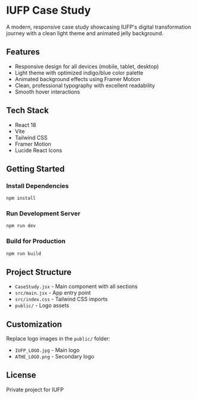 # IUFP Case Study

A modern, responsive case study showcasing IUFP's digital transformation journey with a clean light theme and animated jelly background.

## Features

- Responsive design for all devices (mobile, tablet, desktop)
- Light theme with optimized indigo/blue color palette
- Animated background effects using Framer Motion
- Clean, professional typography with excellent readability
- Smooth hover interactions

## Tech Stack

- React 18
- Vite
- Tailwind CSS
- Framer Motion
- Lucide React Icons

## Getting Started

### Install Dependencies
```bash
npm install
```

### Run Development Server
```bash
npm run dev
```

### Build for Production
```bash
npm run build
```

## Project Structure

- `CaseStudy.jsx` - Main component with all sections
- `src/main.jsx` - App entry point
- `src/index.css` - Tailwind CSS imports
- `public/` - Logo assets

## Customization

Replace logo images in the `public/` folder:
- `IUFP_LOGO.jpg` - Main logo
- `ATHE_LOGO.png` - Secondary logo

## License

Private project for IUFP
